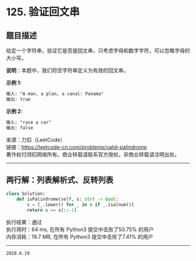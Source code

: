# 125. 验证回文串

## 题目描述

给定一个字符串，验证它是否是回文串，只考虑字母和数字字符，可以忽略字母的大小写。

**说明**：本题中，我们将空字符串定义为有效的回文串。

**示例 1:**

```txt
输入: "A man, a plan, a canal: Panama"
输出: true
```

**示例 2:**

```txt
输入: "race a car"
输出: false
```

来源：力扣（LeetCode）  
链接：<https://leetcode-cn.com/problems/valid-palindrome>  
著作权归领扣网络所有。商业转载请联系官方授权，非商业转载请注明出处。

---

## 两行解：列表解析式、反转列表

```python
class Solution:
    def isPalindrome(self, s: str) -> bool:
        s = [_.lower() for _ in s if _.isalnum()]
        return s == s[::-1]
```

执行结果：通过  
执行用时：64 ms, 在所有 Python3 提交中击败了50.75% 的用户  
内存消耗：19.7 MB, 在所有 Python3 提交中击败了7.41% 的用户

---

`2020.6.19`
